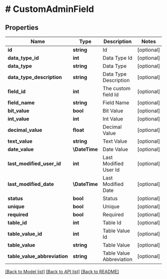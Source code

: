 # # CustomAdminField

## Properties

Name | Type | Description | Notes
------------ | ------------- | ------------- | -------------
**id** | **string** | Id | [optional]
**data_type_id** | **int** | Data Type Id | [optional]
**data_type** | **string** | Data Type | [optional]
**data_type_description** | **string** | Data Type Description | [optional]
**field_id** | **int** | The custom field Id | [optional]
**field_name** | **string** | Field Name | [optional]
**bit_value** | **bool** | Bit Value | [optional]
**int_value** | **int** | Int Value | [optional]
**decimal_value** | **float** | Decimal Value | [optional]
**text_value** | **string** | Text Value | [optional]
**date_value** | **\DateTime** | Date Value | [optional]
**last_modified_user_id** | **int** | Last Modified User Id | [optional]
**last_modified_date** | **\DateTime** | Last Modified Date | [optional]
**status** | **bool** | Status | [optional]
**unique** | **bool** | Unique | [optional]
**required** | **bool** | Required | [optional]
**table_id** | **int** | Table Id | [optional]
**table_value_id** | **int** | Table Value Id | [optional]
**table_value** | **string** | Table Value | [optional]
**table_value_abbreviation** | **string** | Table Value Abbreviation | [optional]

[[Back to Model list]](../../README.md#models) [[Back to API list]](../../README.md#endpoints) [[Back to README]](../../README.md)
